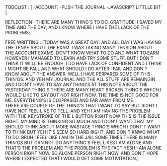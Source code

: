 TODOLIST : [
    -ACCOUNT;
    -PUSH THE JOURNAL
    -JAVASCRIPT LITTLLE BIT 
]

REFLECTION : THERE ARE MANY THING'S TO DO. 
GRATITUDE: I SAVED MY TIME AND THE DAY; AND I KNOW WHERE I HAVE THE LLACK OF THE PROBLEMS;


FREE WRITTING : 
[TODAY WAS A GREAT DAY. AND ALL DAY I WAS HAVING THE TENSE ABOUT THE EXAM. I WAS TAKING MANY TENSION ABOUT THE ACCOUNT EXAMS. 
DON'T KNOW WHAT TO DO AND WHAT TO EARN HOWEVER I MANAGED TO LEARN AND TRY SOME STUFF. BUT I DON'T THINK IT WIILL BE ENOUGH. 
I DO HAVE LACK OF CONFIDENT AND I THINK I MIGHT BE FALL AND  WHAT SHOULD I DO AFTER I FAIL AND DON'T KNOW ABOUT THE ANSWER. 
WELL I HAVE PERPARED SOME OF THIS THIN'GS. AND YEH MY JOURNAL AND THE ALL STUFF ARE REMAINGIN AND I DON'T HAVE TO SAY ANYTHING'S 
AT THIS NOTE ABOUT THE YESTERDAY THING'S THERE ARE MANY HEART BROKEN THING'S WHICH I WOULD LIKE TO SAY BUT NOT RIGHT NOW. 
THE TIME IS NOT GOOD FOR ME. EVERYTHING'S IS CLOPPASED AND FAR AWAY FROM ME.  
THERE ARE COUPLE OF THE THING'S THAT I WANT TO SAY BUT RIGHT  I HAVE  NOT FEEL LIKE TO TELL. AND YEH I AM HAVING THE PROBLEM WITH THE 
KEYSTROKE OF THE L BUTTON RIGHT NOW THIS IS THE ISSUE RIGHT. MY MIND IS THINKING SO MUCH AND I DON'T WANT THAT MY SHOULD THINK ABOUT 
MORE WASTAGE THING'S WHICH   I DONT'T WANT TO THINK BUT YEH IT'S SEEM SO HARD RIGHT. AND DON'T KNWO WHAT TO DO. BRUH I FEEL LIKE I AM IN 
THE JAIL SOME TIMES THERE IS MANY THIN'GS BUT CAN NOT DO ANYTHING'S FEEL LIKES I AM ALONE AND THAT'S THE PROBLEM AND THE PROBLEM IS THE FACT YESH I AM ALONE  PERSON RIGHT NOW. SO ALONE PERSON RIGHT NOW. AND DON'T HOPE WHERE I EXPECTED THAT I WOULD GET SOME MOTIVITATION.]